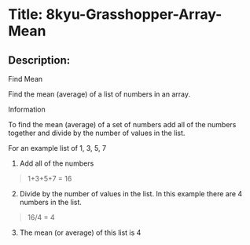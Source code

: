 # Title: 8kyu-Grasshopper-Array-Mean

## Description:

Find Mean

Find the mean (average) of a list of numbers in an array.

Information

To find the mean (average) of a set of numbers add all of the numbers together and divide by the number of values in the list.

For an example list of 1, 3, 5, 7

1. Add all of the numbers

> 1+3+5+7 = 16

2.  Divide by the number of values in the list. In this example there are 4 numbers in the list.

> 16/4 = 4

3. The mean (or average) of this list is 4
